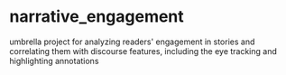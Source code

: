 # narrative_engagement
umbrella project for analyzing readers' engagement in stories and correlating them with discourse features, including the eye tracking and highlighting annotations
